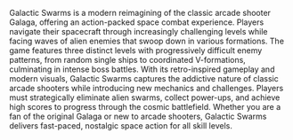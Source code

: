 Galactic Swarms is a modern reimagining of the classic arcade shooter Galaga, offering an action-packed space combat experience. Players navigate their spacecraft through increasingly challenging levels while facing waves of alien enemies that swoop down in various formations. The game features three distinct levels with progressively difficult enemy patterns, from random single ships to coordinated V-formations, culminating in intense boss battles. With its retro-inspired gameplay and modern visuals, Galactic Swarms captures the addictive nature of classic arcade shooters while introducing new mechanics and challenges. Players must strategically eliminate alien swarms, collect power-ups, and achieve high scores to progress through the cosmic battlefield. Whether you are a fan of the original Galaga or new to arcade shooters, Galactic Swarms delivers fast-paced, nostalgic space action for all skill levels.
